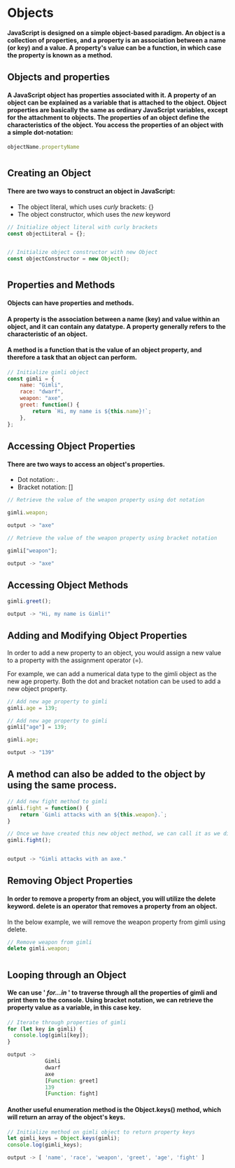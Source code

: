 # Objects

#### JavaScript is designed on a simple object-based paradigm. An object is a collection of properties, and a property is an association between a name (or key) and a value. A property's value can be a function, in which case the property is known as a method.

## Objects and properties

#### A JavaScript object has properties associated with it. A property of an object can be explained as a variable that is attached to the object. Object properties are basically the same as ordinary JavaScript variables, except for the attachment to objects. The properties of an object define the characteristics of the object. You access the properties of an object with a simple dot-notation:

```javascript
objectName.propertyName
```

#

## Creating an Object


#### There are two ways to construct an object in JavaScript:

 - The object literal, which uses *curly* brackets: {}
 - The object constructor, which uses the *new* keyword


```javascript
// Initialize object literal with curly brackets
const objectLiteral = {};


// Initialize object constructor with new Object
const objectConstructor = new Object();

```
#

## Properties and Methods

#### Objects can have properties and methods.

#### A property is the association between a name (key) and value within an object, and it can contain any datatype. A property generally refers to the characteristic of an object.

#### A method is a function that is the value of an object property, and therefore a task that an object can perform.

```javascript
// Initialize gimli object
const gimli = {
    name: "Gimli",
    race: "dwarf",
    weapon: "axe",
    greet: function() {
        return `Hi, my name is ${this.name}!`;
    },
};

```

## Accessing Object Properties

#### There are two ways to access an object's properties.

 - Dot notation: .
 - Bracket notation: []

```javascript
// Retrieve the value of the weapon property using dot notation

gimli.weapon;

output -> "axe"
```

```javascript
// Retrieve the value of the weapon property using bracket notation

gimli["weapon"];

output -> "axe"
```

## Accessing Object Methods
```javascript
gimli.greet();

output -> "Hi, my name is Gimli!"
```

## Adding and Modifying Object Properties
In order to add a new property to an object, you would assign a new value to a property with the assignment operator (=).

For example, we can add a numerical data type to the gimli object as the new age property. Both the dot and bracket notation can be used to add a new object property.

```javascript
// Add new age property to gimli
gimli.age = 139;

// Add new age property to gimli
gimli["age"] = 139;

gimli.age;

output -> "139"
```

## A method can also be added to the object by using the same process.
```javascript
// Add new fight method to gimli
gimli.fight = function() {
    return `Gimli attacks with an ${this.weapon}.`;
}

// Once we have created this new object method, we can call it as we did above.
gimli.fight();


output -> "Gimli attacks with an axe."
```

## Removing Object Properties

#### In order to remove a property from an object, you will utilize the delete keyword. delete is an operator that removes a property from an object.

In the below example, we will remove the weapon property from gimli using delete.

```javascript
// Remove weapon from gimli
delete gimli.weapon;
```
#

## Looping through an Object

#### We can use ' *for...in* ' to traverse through all the properties of gimli and print them to the console. Using bracket notation, we can retrieve the property value as a variable, in this case key.

```javascript
// Iterate through properties of gimli
for (let key in gimli) {
  console.log(gimli[key]);
}

output -> 
            Gimli
            dwarf
            axe
            [Function: greet]
            139
            [Function: fight]
```

#### Another useful enumeration method is the Object.keys() method, which will return an array of the object's keys.

```javascript
// Initialize method on gimli object to return property keys
let gimli_keys = Object.keys(gimli);
console.log(gimli_keys);

output -> [ 'name', 'race', 'weapon', 'greet', 'age', 'fight' ]
```